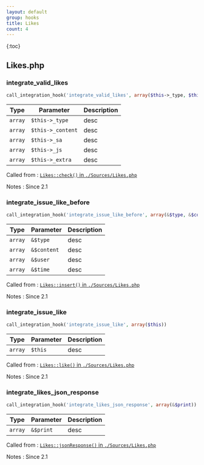 ```yaml
---
layout: default
group: hooks
title: Likes
count: 4
---
```

{:toc}
## Likes.php
### integrate_valid_likes

```php
call_integration_hook('integrate_valid_likes', array($this->_type, $this->_content, $this->_sa, $this->_js, $this->_extra))
```

Type|Parameter|Description
---|---|---
`array`|`$this->_type`|desc
`array`|`$this->_content`|desc
`array`|`$this->_sa`|desc
`array`|`$this->_js`|desc
`array`|`$this->_extra`|desc

Called from
: [`Likes::check()` in `./Sources/Likes.php`](../docs/likes.html#likes::check)

Notes
: Since 2.1

### integrate_issue_like_before

```php
call_integration_hook('integrate_issue_like_before', array(&$type, &$content, &$user, &$time))
```

Type|Parameter|Description
---|---|---
`array`|`&$type`|desc
`array`|`&$content`|desc
`array`|`&$user`|desc
`array`|`&$time`|desc

Called from
: [`Likes::insert()` in `./Sources/Likes.php`](../docs/likes.html#likes::insert)

Notes
: Since 2.1

### integrate_issue_like

```php
call_integration_hook('integrate_issue_like', array($this))
```

Type|Parameter|Description
---|---|---
`array`|`$this`|desc

Called from
: [`Likes::like()` in `./Sources/Likes.php`](../docs/likes.html#likes::like)

Notes
: Since 2.1

### integrate_likes_json_response

```php
call_integration_hook('integrate_likes_json_response', array(&$print))
```

Type|Parameter|Description
---|---|---
`array`|`&$print`|desc

Called from
: [`Likes::jsonResponse()` in `./Sources/Likes.php`](../docs/likes.html#likes::jsonresponse)

Notes
: Since 2.1

